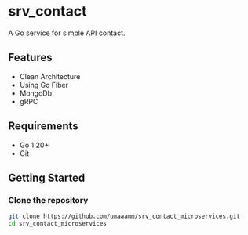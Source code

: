 # srv_contact

A Go service for simple API contact.

## Features

- Clean Architecture
- Using Go Fiber
- MongoDb
- gRPC

## Requirements

- Go 1.20+
- Git

## Getting Started

### Clone the repository

```bash
git clone https://github.com/umaaamm/srv_contact_microservices.git
cd srv_contact_microservices
